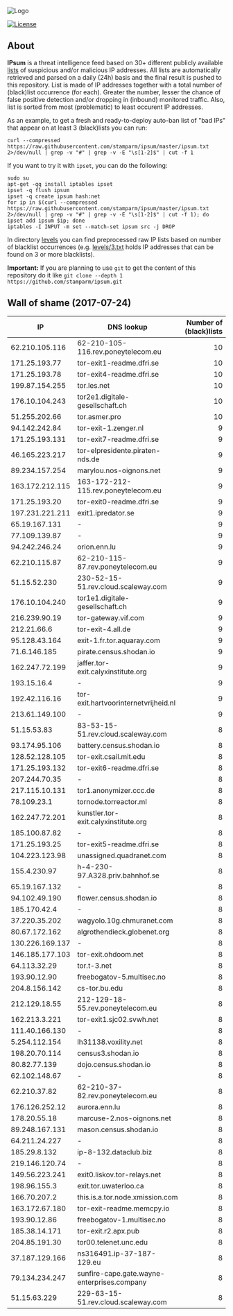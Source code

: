 ![Logo](logo.png)

[![License](https://img.shields.io/badge/license-Public_domain-red.svg)](https://wiki.creativecommons.org/wiki/Public_domain)

About
----

**IPsum** is a threat intelligence feed based on 30+ different publicly available [lists](https://github.com/stamparm/maltrail) of suspicious and/or malicious IP addresses. All lists are automatically retrieved and parsed on a daily (24h) basis and the final result is pushed to this repository. List is made of IP addresses together with a total number of (black)list occurrence (for each). Greater the number, lesser the chance of false positive detection and/or dropping in (inbound) monitored traffic. Also, list is sorted from most (problematic) to least occurent IP addresses.

As an example, to get a fresh and ready-to-deploy auto-ban list of "bad IPs" that appear on at least 3 (black)lists you can run:

```
curl --compressed https://raw.githubusercontent.com/stamparm/ipsum/master/ipsum.txt 2>/dev/null | grep -v "#" | grep -v -E "\s[1-2]$" | cut -f 1
```

If you want to try it with `ipset`, you can do the following:

```
sudo su
apt-get -qq install iptables ipset
ipset -q flush ipsum
ipset -q create ipsum hash:net
for ip in $(curl --compressed https://raw.githubusercontent.com/stamparm/ipsum/master/ipsum.txt 2>/dev/null | grep -v "#" | grep -v -E "\s[1-2]$" | cut -f 1); do ipset add ipsum $ip; done
iptables -I INPUT -m set --match-set ipsum src -j DROP
```

In directory [levels](levels) you can find preprocessed raw IP lists based on number of blacklist occurrences (e.g. [levels/3.txt](levels/3.txt) holds IP addresses that can be found on 3 or more blacklists).

**Important:** If you are planning to use `git` to get the content of this repository do it like `git clone --depth 1 https://github.com/stamparm/ipsum.git`

Wall of shame (2017-07-24)
----

|IP|DNS lookup|Number of (black)lists|
|---|---|--:|
62.210.105.116|62-210-105-116.rev.poneytelecom.eu|10
171.25.193.77|tor-exit1-readme.dfri.se|10
171.25.193.78|tor-exit4-readme.dfri.se|10
199.87.154.255|tor.les.net|10
176.10.104.243|tor2e1.digitale-gesellschaft.ch|10
51.255.202.66|tor.asmer.pro|10
94.142.242.84|tor-exit-1.zenger.nl|9
171.25.193.131|tor-exit7-readme.dfri.se|9
46.165.223.217|tor-elpresidente.piraten-nds.de|9
89.234.157.254|marylou.nos-oignons.net|9
163.172.212.115|163-172-212-115.rev.poneytelecom.eu|9
171.25.193.20|tor-exit0-readme.dfri.se|9
197.231.221.211|exit1.ipredator.se|9
65.19.167.131|-|9
77.109.139.87|-|9
94.242.246.24|orion.enn.lu|9
62.210.115.87|62-210-115-87.rev.poneytelecom.eu|9
51.15.52.230|230-52-15-51.rev.cloud.scaleway.com|9
176.10.104.240|tor1e1.digitale-gesellschaft.ch|9
216.239.90.19|tor-gateway.vif.com|9
212.21.66.6|tor-exit-4.all.de|9
95.128.43.164|exit-1.fr.tor.aquaray.com|9
71.6.146.185|pirate.census.shodan.io|9
162.247.72.199|jaffer.tor-exit.calyxinstitute.org|9
193.15.16.4|-|9
192.42.116.16|tor-exit.hartvoorinternetvrijheid.nl|9
213.61.149.100|-|9
51.15.53.83|83-53-15-51.rev.cloud.scaleway.com|8
93.174.95.106|battery.census.shodan.io|8
128.52.128.105|tor-exit.csail.mit.edu|8
171.25.193.132|tor-exit6-readme.dfri.se|8
207.244.70.35|-|8
217.115.10.131|tor1.anonymizer.ccc.de|8
78.109.23.1|tornode.torreactor.ml|8
162.247.72.201|kunstler.tor-exit.calyxinstitute.org|8
185.100.87.82|-|8
171.25.193.25|tor-exit5-readme.dfri.se|8
104.223.123.98|unassigned.quadranet.com|8
155.4.230.97|h-4-230-97.A328.priv.bahnhof.se|8
65.19.167.132|-|8
94.102.49.190|flower.census.shodan.io|8
185.170.42.4|-|8
37.220.35.202|wagyolo.10g.chmuranet.com|8
80.67.172.162|algrothendieck.globenet.org|8
130.226.169.137|-|8
146.185.177.103|tor-exit.ohdoom.net|8
64.113.32.29|tor.t-3.net|8
193.90.12.90|freebogatov-5.multisec.no|8
204.8.156.142|cs-tor.bu.edu|8
212.129.18.55|212-129-18-55.rev.poneytelecom.eu|8
162.213.3.221|tor-exit1.sjc02.svwh.net|8
111.40.166.130|-|8
5.254.112.154|lh31138.voxility.net|8
198.20.70.114|census3.shodan.io|8
80.82.77.139|dojo.census.shodan.io|8
62.102.148.67|-|8
62.210.37.82|62-210-37-82.rev.poneytelecom.eu|8
176.126.252.12|aurora.enn.lu|8
178.20.55.18|marcuse-2.nos-oignons.net|8
89.248.167.131|mason.census.shodan.io|8
64.211.24.227|-|8
185.29.8.132|ip-8-132.dataclub.biz|8
219.146.120.74|-|8
149.56.223.241|exit0.liskov.tor-relays.net|8
198.96.155.3|exit.tor.uwaterloo.ca|8
166.70.207.2|this.is.a.tor.node.xmission.com|8
163.172.67.180|tor-exit-readme.memcpy.io|8
193.90.12.86|freebogatov-1.multisec.no|8
185.38.14.171|tor-exit.r2.apx.pub|8
204.85.191.30|tor00.telenet.unc.edu|8
37.187.129.166|ns316491.ip-37-187-129.eu|8
79.134.234.247|sunfire-cape.gate.wayne-enterprises.company|8
51.15.63.229|229-63-15-51.rev.cloud.scaleway.com|8
